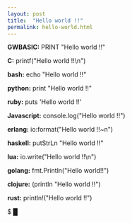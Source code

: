 ```yaml
---
layout: post
title:  "Hello world !!"
permalink: hello-world.html
---
```


**GWBASIC:** PRINT "Hello world !!"

**C:** printf("Hello world !!\n")

**bash:** echo "Hello world !!"

**python:** print "Hello world !!"

**ruby:** puts 'Hello world !!'

**Javascript:** console.log("Hello world !!")

**erlang:** io:format("Hello world !!~n")

**haskell:** putStrLn "Hello world !!"

**lua:** io.write("Hello world !!\n")

**golang:** fmt.Println("Hello world!!")

**clojure:** (println "Hello world !!")

**rust:** println!("Hello world !!")

$
<span class="blinkcursor">█</span>
